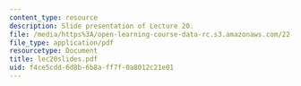 ```yaml
---
content_type: resource
description: Slide presentation of Lecture 20.
file: /media/https%3A/open-learning-course-data-rc.s3.amazonaws.com/22-812j-managing-nuclear-technology-spring-2004/f4ce5cdd6d8b6b8aff7f0a8012c21e01_lec20slides.pdf
file_type: application/pdf
resourcetype: Document
title: lec20slides.pdf
uid: f4ce5cdd-6d8b-6b8a-ff7f-0a8012c21e01
---
```

